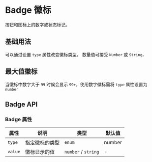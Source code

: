 # Badge 徽标

按钮和图标上的数字或状态标记。

## 基础用法

可以通过设置 `type` 属性改变徽标类型。
数量值可接受 `Number` 或 `String。`

<demo vue="../../example/badge/base.vue"></demo>

## 最大值徽标

当徽标中数字大于 `99` 时候会显示 `99+`，使用数字徽标需将 `type` 属性设置为 `number`

<demo vue="../../example/badge/number.vue"></demo>

## Badge API

### Badge 属性

| 属性    | 说明           | 类型                                 | 默认值 |
| ------- | -------------- | ------------------------------------ | ------ |
| `type`  | 指定徽标的类型 | `enum`<Tool value="number,string,"/> | number |
| `value` | 徽标显示的值   | `number` / `string`                  | -      |
